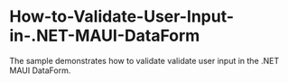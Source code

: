 # How-to-Validate-User-Input-in-.NET-MAUI-DataForm
The sample demonstrates how to validate validate user input in the .NET MAUI DataForm.
